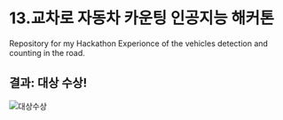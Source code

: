 # 13.교차로 자동차 카운팅 인공지능 해커톤
Repository for my Hackathon Experionce of the vehicles detection and counting in the road.


## 결과: 대상 수상!

![대상수상](https://user-images.githubusercontent.com/76824867/147730147-bd88e4bb-fec1-484a-94ee-620f926e8833.jpg)
